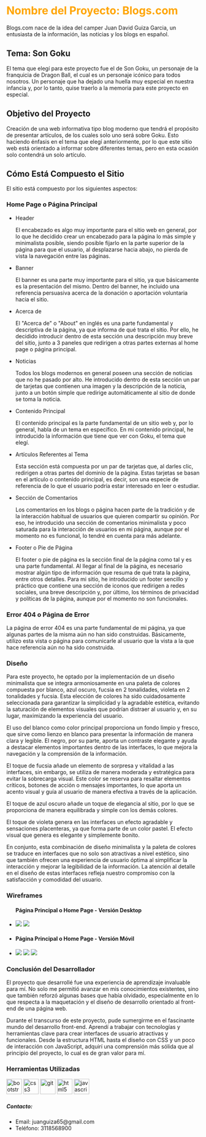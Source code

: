 <h1 style="color:orange;">Nombre del Proyecto: Blogs.com</h1>
<p>Blogs.com nace de la idea del camper Juan David Guiza Garcia, un entusiasta de la información, las noticias y los blogs en español.</p>

<h2>Tema: Son Goku</h2>
<p>El tema que elegí para este proyecto fue el de Son Goku, un personaje de la franquicia de Dragon Ball, el cual es un personaje icónico para todos nosotros. Un personaje que ha dejado una huella muy especial en nuestra infancia y, por lo tanto, quise traerlo a la memoria para este proyecto en especial.</p>

<h2>Objetivo del Proyecto</h2>
<p>Creación de una web informativa tipo blog moderno que tendrá el propósito de presentar artículos, de los cuales solo uno será sobre Goku. Esto haciendo énfasis en el tema que elegí anteriormente, por lo que este sitio web está orientado a informar sobre diferentes temas, pero en esta ocasión solo contendrá un solo artículo.</p>

<h2>Cómo Está Compuesto el Sitio</h2>
<p>El sitio está compuesto por los siguientes aspectos:</p>

<h3>Home Page o Página Principal</h3>
<ul>
    <li>
        <span>Header</span>
        <p>El encabezado es algo muy importante para el sitio web en general, por lo que he decidido crear un encabezado para la página lo más simple y minimalista posible, siendo posible fijarlo en la parte superior de la página para que el usuario, al desplazarse hacia abajo, no pierda de vista la navegación entre las páginas.</p>
    </li>
    <li>
        <span>Banner</span>
        <p>El banner es una parte muy importante para el sitio, ya que básicamente es la presentación del mismo. Dentro del banner, he incluido una referencia persuasiva acerca de la donación o aportación voluntaria hacia el sitio.</p>
    </li>
    <li>
        <span>Acerca de</span>
        <p>El "Acerca de" o "About" en inglés es una parte fundamental y descriptiva de la página, ya que informa de qué trata el sitio. Por ello, he decidido introducir dentro de esta sección una descripción muy breve del sitio, junto a 3 paneles que redirigen a otras partes externas al home page o página principal.</p>
    </li>
    <li>
        <span>Noticias</span>
        <p>Todos los blogs modernos en general poseen una sección de noticias que no he pasado por alto. He introducido dentro de esta sección un par de tarjetas que contienen una imagen y la descripción de la noticia, junto a un botón simple que redirige automáticamente al sitio de donde se toma la noticia.</p>
    </li>
    <li>
        <span>Contenido Principal</span>
        <p>El contenido principal es la parte fundamental de un sitio web y, por lo general, habla de un tema en específico. En mi contenido principal, he introducido la información que tiene que ver con Goku, el tema que elegí.</p>
    </li>
    <li>
        <span>Artículos Referentes al Tema</span>
        <p>Esta sección está compuesta por un par de tarjetas que, al darles clic, redirigen a otras partes del dominio de la página. Estas tarjetas se basan en el artículo o contenido principal, es decir, son una especie de referencia de lo que el usuario podría estar interesado en leer o estudiar.</p>
    </li>
    <li>
        <span>Sección de Comentarios</span>
        <p>Los comentarios en los blogs o página hacen parte de la tradición y de la interacción habitual de usuarios que quieren compartir su opinión. Por eso, he introducido una sección de comentarios minimalista y poco saturada para la interacción de usuarios en mi página, aunque por el momento no es funcional, lo tendré en cuenta para más adelante.</p>
    </li>
    <li>
        <span>Footer o Pie de Página</span>
        <p>El footer o pie de página es la sección final de la página como tal y es una parte fundamental. Al llegar al final de la página, es necesario mostrar algún tipo de información que resuma de qué trata la página, entre otros detalles. Para mi sitio, he introducido un footer sencillo y práctico que contiene una sección de iconos que redirigen a redes sociales, una breve descripción y, por último, los términos de privacidad y políticas de la página, aunque por el momento no son funcionales.</p>
    </li>
</ul>

<h3>Error 404 o Página de Error</h3>
<p>La página de error 404 es una parte fundamental de mi página, ya que algunas partes de la misma aún no han sido construidas. Básicamente, utilizo esta vista o página para comunicarle al usuario que la vista a la que hace referencia aún no ha sido construida.</p>

<h3>Diseño</h3>
<p>Para este proyecto, he optado por la implementación de un diseño minimalista que se integra armoniosamente en una paleta de colores compuesta por blanco, azul oscuro, fucsia en 2 tonalidades, violeta en 2 tonalidades y fucsia. Esta elección de colores ha sido cuidadosamente seleccionada para garantizar la simplicidad y la agradable estética, evitando la saturación de elementos visuales que podrían distraer al usuario y, en su lugar, maximizando la experiencia del usuario.</p>

<p>El uso del blanco como color principal proporciona un fondo limpio y fresco, que sirve como lienzo en blanco para presentar la información de manera clara y legible. El negro, por su parte, aporta un contraste elegante y ayuda a destacar elementos importantes dentro de las interfaces, lo que mejora la navegación y la comprensión de la información.</p>

<p>El toque de fucsia añade un elemento de sorpresa y vitalidad a las interfaces, sin embargo, se utiliza de manera moderada y estratégica para evitar la sobrecarga visual. Este color se reserva para resaltar elementos críticos, botones de acción o mensajes importantes, lo que aporta un acento visual y guía al usuario de manera efectiva a través de la aplicación.</p>

<p>El toque de azul oscuro añade un toque de elegancia al sitio, por lo que se proporciona de manera equilibrada y simple con los demás colores.</p>

<p>El toque de violeta genera en las interfaces un efecto agradable y sensaciones placenteras, ya que forma parte de un color pastel. El efecto visual que genera es elegante y simplemente bonito.</p>

<p>En conjunto, esta combinación de diseño minimalista y la paleta de colores se traduce en interfaces que no solo son atractivas a nivel estético, sino que también ofrecen una experiencia de usuario óptima al simplificar la interacción y mejorar la legibilidad de la información. La atención al detalle en el diseño de estas interfaces refleja nuestro compromiso con la satisfacción y comodidad del usuario.</p>

<h3>Wireframes</h3>
<ul>
    <h4>Página Principal o Home Page - Versión Desktop</h4>
    <li >    
        <img src="./img/pagina_principal/img-1.PNG">
        <img src="./img/pagina_principal/img-2.PNG">
    <li>
    <h4>Página Principal o Home Page - Versión Móvil</h4>
    <li>
        <img src="./img/pagina_principal/img-3.PNG">
        <img src="./img/pagina_principal/img-4.PNG">
        <img src="./img/pagina_principal/img-5.PNG">
    </li>
</ul>

<h3>Conclusión del Desarrollador</h3>
<p>El proyecto que desarrollé fue una experiencia de aprendizaje invaluable para mí. No solo me permitió avanzar en mis conocimientos existentes, sino que también reforzó algunas bases que había olvidado, especialmente en lo que respecta a la maquetación y el diseño de desarrollo orientado al front-end de una página web.</p>

<p>Durante el transcurso de este proyecto, pude sumergirme en el fascinante mundo del desarrollo front-end. Aprendí a trabajar con tecnologías y herramientas clave para crear interfaces de usuario atractivas y funcionales. Desde la estructura HTML hasta el diseño con CSS y un poco de interacción con JavaScript, adquirí una comprensión más sólida que al principio del proyecto, lo cual es de gran valor para mí.</p>

<h3 align="left">Herramientas Utilizadas</h3>
<p align="left">
    <a href="https://getbootstrap.com" target="_blank" rel="noreferrer"><img src="https://raw.githubusercontent.com/devicons/devicon/master/icons/bootstrap/bootstrap-plain-wordmark.svg" alt="bootstrap" width="40" height="40"/></a>
    <a href="https://www.w3schools.com/css/" target="_blank" rel="noreferrer"><img src="https://raw.githubusercontent.com/devicons/devicon/master/icons/css3/css3-original-wordmark.svg" alt="css3" width="40" height="40"/></a>
    <a href="https://git-scm.com/" target="_blank" rel="noreferrer"><img src="https://www.vectorlogo.zone/logos/git-scm/git-scm-icon.svg" alt="git" width="40" height="40"/></a>
    <a href="https://www.w3.org/html/" target="_blank" rel="noreferrer"><img src="https://raw.githubusercontent.com/devicons/devicon/master/icons/html5/html5-original-wordmark.svg" alt="html5" width="40" height="40"/></a>
    <a href="https://developer.mozilla.org/en-US/docs/Web/JavaScript" target="_blank" rel="noreferrer"><img src="https://raw.githubusercontent.com/devicons/devicon/master/icons/javascript/javascript-original.svg" alt="javascript" width="40" height="40"/></a>
</p>

<h5>Contacto:</h5>
<ul>
    <li>Email: juanguiza65@gmail.com</li>
    <li>Teléfono: 3118568900</li>
</ul>
